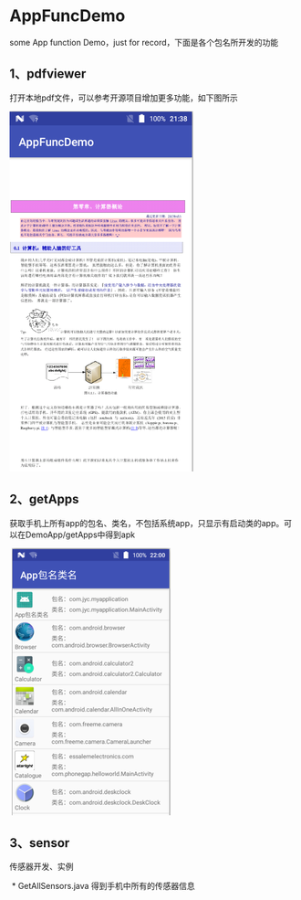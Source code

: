 # AppFuncDemo
some App function Demo，just for record，下面是各个包名所开发的功能

## 1、pdfviewer
打开本地pdf文件，可以参考开源项目增加更多功能，如下图所示

  ![](https://github.com/YatesChiang/AppFuncDemo/raw/master/DemoImg/read_pdf.png)
  
## 2、getApps
获取手机上所有app的包名、类名，不包括系统app，只显示有启动类的app。可以在DemoApp/getApps中得到apk

  ![](https://github.com/YatesChiang/AppFuncDemo/raw/master/DemoImg/app_pkg_cls_name.png) 

## 3、sensor
传感器开发、实例

  * GetAllSensors.java 得到手机中所有的传感器信息
